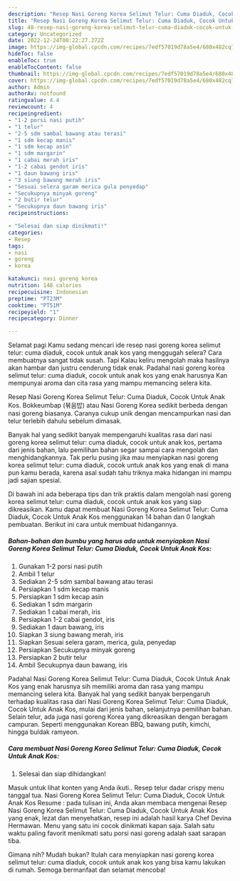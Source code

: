 ```yaml
---
description: "Resep Nasi Goreng Korea Selimut Telur: Cuma Diaduk, Cocok Untuk Anak Kos yang Bisa Manjain Lidah , Menggugah Selera"
title: "Resep Nasi Goreng Korea Selimut Telur: Cuma Diaduk, Cocok Untuk Anak Kos yang Bisa Manjain Lidah , Menggugah Selera"
slug: 48-resep-nasi-goreng-korea-selimut-telur-cuma-diaduk-cocok-untuk-anak-kos-yang-bisa-manjain-lidah-menggugah-selera
category: Uncategorized
date: 2022-12-24T08:22:27.272Z
image: https://img-global.cpcdn.com/recipes/7edf57019d78a5e4/680x482cq70/nasi-goreng-korea-selimut-telur-cuma-diaduk-cocok-untuk-anak-kos-foto-resep-utama.jpg
hideToc: false
enableToc: true
enableTocContent: false
thumbnail: https://img-global.cpcdn.com/recipes/7edf57019d78a5e4/680x482cq70/nasi-goreng-korea-selimut-telur-cuma-diaduk-cocok-untuk-anak-kos-foto-resep-utama.jpg
cover: https://img-global.cpcdn.com/recipes/7edf57019d78a5e4/680x482cq70/nasi-goreng-korea-selimut-telur-cuma-diaduk-cocok-untuk-anak-kos-foto-resep-utama.jpg
author: Admin
authorAv: notfound
ratingvalue: 4.4
reviewcount: 4
recipeingredient:
- "1-2 porsi nasi putih"
- "1 telur"
- "2-5 sdm sambal bawang atau terasi"
- "1 sdm kecap manis"
- "1 sdm kecap asin"
- "1 sdm margarin"
- "1 cabai merah iris"
- "1-2 cabai gendot iris"
- "1 daun bawang iris"
- "3 siung bawang merah iris"
- "Sesuai selera garam merica gula penyedap"
- "Secukupnya minyak goreng"
- "2 butir telur"
- "Secukupnya daun bawang iris"
recipeinstructions:

- "Selesai dan siap dinikmati!"
categories:
- Resep
tags:
- nasi
- goreng
- korea

katakunci: nasi goreng korea 
nutrition: 148 calories
recipecuisine: Indonesian
preptime: "PT23M"
cooktime: "PT51M"
recipeyield: "1"
recipecategory: Dinner

---
```



Selamat pagi Kamu sedang mencari ide resep nasi goreng korea selimut telur: cuma diaduk, cocok untuk anak kos yang menggugah selera? Cara membuatnya sangat tidak susah. Tapi Kalau keliru mengolah maka hasilnya akan hambar dan justru cenderung tidak enak. Padahal nasi goreng korea selimut telur: cuma diaduk, cocok untuk anak kos yang enak harusnya Kan mempunyai aroma dan cita rasa yang mampu memancing selera kita.


Resep Nasi Goreng Korea Selimut Telur: Cuma Diaduk, Cocok Untuk Anak Kos. Bokkeumbap (볶음밥) atau Nasi Goreng Korea sedikit berbeda dengan nasi goreng biasanya. Caranya cukup unik dengan mencampurkan nasi dan telur terlebih dahulu sebelum dimasak.

Banyak hal yang sedikit banyak mempengaruhi kualitas rasa dari nasi goreng korea selimut telur: cuma diaduk, cocok untuk anak kos, pertama dari jenis bahan, lalu pemilihan bahan segar sampai cara mengolah dan menghidangkannya. Tak perlu pusing jika mau menyiapkan nasi goreng korea selimut telur: cuma diaduk, cocok untuk anak kos yang enak di mana pun kamu berada, karena asal sudah tahu triknya maka hidangan ini mampu jadi sajian spesial.


Di bawah ini ada beberapa tips dan trik praktis dalam mengolah nasi goreng korea selimut telur: cuma diaduk, cocok untuk anak kos yang siap dikreasikan. Kamu dapat membuat Nasi Goreng Korea Selimut Telur: Cuma Diaduk, Cocok Untuk Anak Kos menggunakan 14 bahan dan 0 langkah pembuatan. Berikut ini cara untuk membuat hidangannya.

<!--inarticleads1-->

##### Bahan-bahan dan bumbu yang harus ada untuk menyiapkan Nasi Goreng Korea Selimut Telur: Cuma Diaduk, Cocok Untuk Anak Kos:

1. Gunakan 1-2 porsi nasi putih
1. Ambil 1 telur
1. Sediakan 2-5 sdm sambal bawang atau terasi
1. Persiapkan 1 sdm kecap manis
1. Persiapkan 1 sdm kecap asin
1. Sediakan 1 sdm margarin
1. Sediakan 1 cabai merah, iris
1. Persiapkan 1-2 cabai gendot, iris
1. Sediakan 1 daun bawang, iris
1. Siapkan 3 siung bawang merah, iris
1. Siapkan Sesuai selera garam, merica, gula, penyedap
1. Persiapkan Secukupnya minyak goreng
1. Persiapkan 2 butir telur
1. Ambil Secukupnya daun bawang, iris


Padahal Nasi Goreng Korea Selimut Telur: Cuma Diaduk, Cocok Untuk Anak Kos yang enak harusnya sih memiliki aroma dan rasa yang mampu memancing selera kita. Banyak hal yang sedikit banyak berpengaruh terhadap kualitas rasa dari Nasi Goreng Korea Selimut Telur: Cuma Diaduk, Cocok Untuk Anak Kos, mulai dari jenis bahan, selanjutnya pemilihan bahan. Selain telur, ada juga nasi goreng Korea yang dikreasikan dengan beragam campuran. Seperti menggunakan Korean BBQ, bawang putih, kimchi, hingga buldak ramyeon. 

<!--inarticleads2-->

##### Cara membuat Nasi Goreng Korea Selimut Telur: Cuma Diaduk, Cocok Untuk Anak Kos:


1. Selesai dan siap dihidangkan!

Masuk untuk lihat konten yang Anda ikuti.. Resep telur dadar crispy menu tanggal tua. Nasi Goreng Korea Selimut Telur: Cuma Diaduk, Cocok Untuk Anak Kos Resume : pada tulisan ini, Anda akan membaca mengenai Resep Nasi Goreng Korea Selimut Telur: Cuma Diaduk, Cocok Untuk Anak Kos yang enak, lezat dan menyehatkan, resep ini adalah hasil karya Chef Devina Hermawan. Menu yang satu ini cocok dinikmati kapan saja. Salah satu waktu paling favorit menikmati satu porsi nasi goreng adalah saat sarapan tiba. 

Gimana nih? Mudah bukan? Itulah cara menyiapkan nasi goreng korea selimut telur: cuma diaduk, cocok untuk anak kos yang bisa kamu lakukan di rumah. Semoga bermanfaat dan selamat mencoba!
